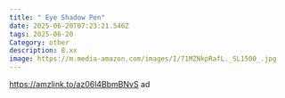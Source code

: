 ```yaml
---
title: " Eye Shadow Pen"
date: 2025-06-20T07:23:21.546Z
tags: 2025-06-20
Category: other
description: 8.xx
image: https://m.media-amazon.com/images/I/71MZNkpRafL._SL1500_.jpg
---
```

https://amzlink.to/az06l4BbmBNvS  ad